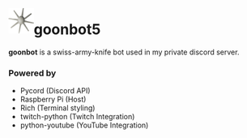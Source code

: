<a href="logo"><img src="docs\assets\karambwan_logo.png" align="left" height="50" width="50" ></a>

# goonbot5

**goonbot** is a swiss-army-knife bot used in my private discord server.

### Powered by
- Pycord (Discord API)
- Raspberry Pi (Host)
- Rich (Terminal styling)
- twitch-python (Twitch Integration)
- python-youtube (YouTube Integration)